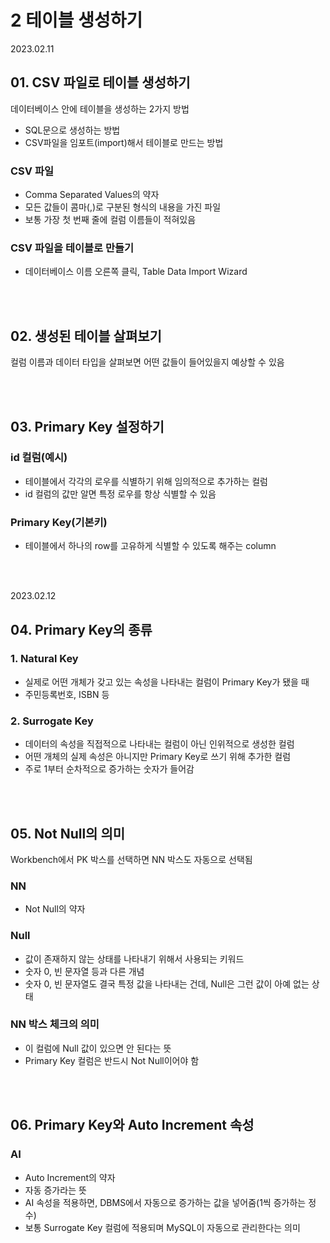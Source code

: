 # 2 테이블 생성하기  

2023.02.11

## 01. CSV 파일로 테이블 생성하기

데이터베이스 안에 테이블을 생성하는 2가지 방법
- SQL문으로 생성하는 방법
- CSV파일을 임포트(import)해서 테이블로 만드는 방법

### CSV 파일
- Comma Separated Values의 약자
- 모든 값들이 콤마(,)로 구분된 형식의 내용을 가진 파일
- 보통 가장 첫 번째 줄에 컬럼 이름들이 적혀있음

### CSV 파일을 테이블로 만들기
- 데이터베이스 이름 오른쪽 클릭, Table Data Import Wizard

<br/><br/>

## 02. 생성된 테이블 살펴보기
컬럼 이름과 데이터 타입을 살펴보면 어떤 값들이 들어있을지 예상할 수 있음

<br/><br/>

## 03. Primary Key 설정하기

### id 컬럼(예시)
- 테이블에서 각각의 로우를 식별하기 위해 임의적으로 추가하는 컬럼
- id 컬럼의 값만 알면 특정 로우를 항상 식별할 수 있음

### Primary Key(기본키)
- 테이블에서 하나의 row를 고유하게 식별할 수 있도록 해주는 column

<br/><br/>

2023.02.12

## 04. Primary Key의 종류
### 1. Natural Key
- 실제로 어떤 개체가 갖고 있는 속성을 나타내는 컬럼이 Primary Key가 됐을 때
- 주민등록번호, ISBN 등

### 2. Surrogate Key
- 데이터의 속성을 직접적으로 나타내는 컬럼이 아닌 인위적으로 생성한 컬럼
- 어떤 개체의 실제 속성은 아니지만 Primary Key로 쓰기 위해 추가한 컬럼
- 주로 1부터 순차적으로 증가하는 숫자가 들어감

<br/><br/>

## 05. Not Null의 의미
Workbench에서 PK 박스를 선택하면 NN 박스도 자동으로 선택됨  

### NN
- Not Null의 약자  

### Null
- 값이 존재하지 않는 상태를 나타내기 위해서 사용되는 키워드  
- 숫자 0, 빈 문자열 등과 다른 개념
- 숫자 0, 빈 문자열도 결국 특정 값을 나타내는 건데, Null은 그런 값이 아예 없는 상태

### NN 박스 체크의 의미
- 이 컬럼에 Null 값이 있으면 안 된다는 뜻
- Primary Key 컬럼은 반드시 Not Null이어야 함

<br/><br/>

## 06. Primary Key와 Auto Increment 속성
### AI
- Auto Increment의 약자
- 자동 증가라는 뜻
- AI 속성을 적용하면, DBMS에서 자동으로 증가하는 값을 넣어줌(1씩 증가하는 정수)
- 보통 Surrogate Key 컬럼에 적용되며 MySQL이 자동으로 관리한다는 의미
